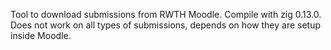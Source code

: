 Tool to download submissions from RWTH Moodle. Compile with zig 0.13.0. Does not work on all types of submissions, depends on how they are setup inside Moodle.
